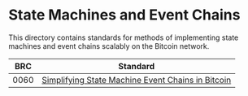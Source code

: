 # State Machines and Event Chains

This directory contains standards for methods of implementing state machines and event chains scalably on the Bitcoin network.

BRC  | Standard
-----|------------------
0060 | [Simplifying State Machine Event Chains in Bitcoin](./0060.md)

